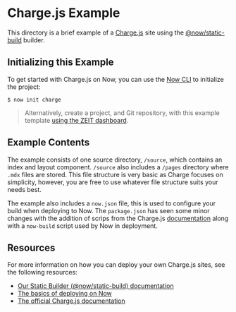 # Charge.js Example

This directory is a brief example of a [Charge.js](https://charge.js.org/) site using the [@now/static-build](https://zeit.co/docs/v2/deployments/official-builders/static-build-now-static-build) builder.

## Initializing this Example

To get started with Charge.js on Now, you can use the [Now CLI](https://zeit.co/docs/v2/getting-started/installation#now-cli) to initialize the project:

```shell
$ now init charge
```

> Alternatively, create a project, and Git repository, with this example template [using the ZEIT dashboard](https://zeit.co/new/flaskex-postgresql).

## Example Contents

The example consists of one source directory, `/source`, which contains an index and layout component. `/source` also includes a `/pages` directory where `.mdx` files are stored. This file structure is very basic as Charge focuses on simplicity, however, you are free to use whatever file structure suits your needs best.

The example also includes a `now.json` file, this is used to configure your build when deploying to Now. The `package.json` has seen some minor changes with the addition of scrips from the Charge.js [documentation](https://charge.js.org/usage) along with a `now-build` script used by Now in deployment.

## Resources

For more information on how you can deploy your own Charge.js sites, see the following resources:

- [Our Static Builder (@now/static-build) documentation](https://zeit.co/docs/v2/deployments/official-builders/static-build-now-static-build)
- [The basics of deploying on Now](https://zeit.co/docs/v2/deployments/basics/)
- [The official Charge.js documentation](https://charge.js.org/)
